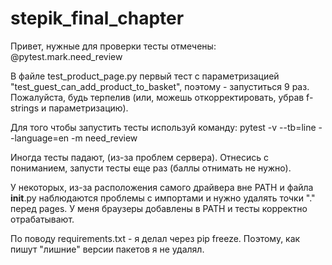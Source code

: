 # stepik_final_chapter

Привет, нужные для проверки тесты отмечены:
@pytest.mark.need_review

В файле test_product_page.py первый тест с параметризацией "test_guest_can_add_product_to_basket", поэтому - запуститься 9 раз. Пожалуйста, будь терпелив (или, можешь откорректировать, убрав f-strings и параметризацию).

Для того чтобы запустить тесты используй команду:
pytest -v --tb=line --language=en -m need_review

Иногда тесты падают, (из-за проблем сервера). Отнесись с пониманием, запусти тесты еще раз (баллы отнимать не нужно).

У некоторых, из-за расположения самого драйвера вне PATH и файла __init__.py наблюдаются проблемы c импортами и нужно удалять точки "." перед pages. У меня браузеры добавлены в PATH и тесты корректно отрабатывают.

По поводу requirements.txt - я делал через pip freeze. Поэтому, как пишут "лишние" версии пакетов я не удалял.
